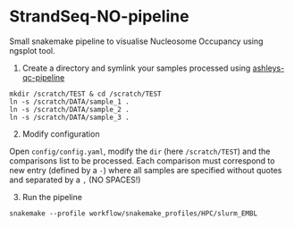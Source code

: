 # StrandSeq-NO-pipeline

Small snakemake pipeline to visualise Nucleosome Occupancy using ngsplot tool.

1. Create a directory and symlink your samples processed using [ashleys-qc-pipeline](https://github.com/friendsofstrandseq/ashleys-qc-pipeline)

```
mkdir /scratch/TEST & cd /scratch/TEST
ln -s /scratch/DATA/sample_1 .
ln -s /scratch/DATA/sample_2 .
ln -s /scratch/DATA/sample_3 .
```

2. Modify configuration

Open `config/config.yaml`, modify the `dir` (here `/scratch/TEST`) and the comparisons list to be processed. Each comparison must correspond to new entry (defined by a `-`) where all samples are specified without quotes and separated by a `,` (NO SPACES!)

3. Run the pipeline

```
snakemake --profile workflow/snakemake_profiles/HPC/slurm_EMBL
```